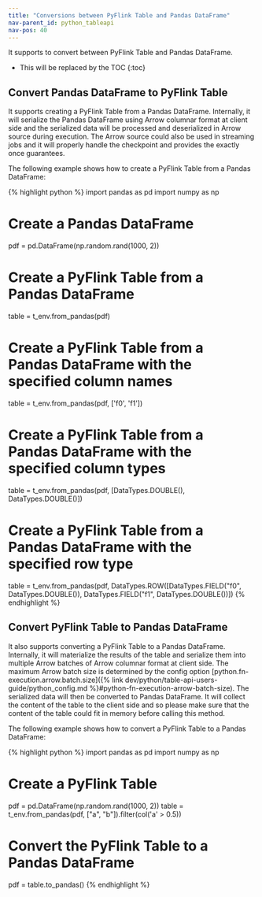 ```yaml
---
title: "Conversions between PyFlink Table and Pandas DataFrame"
nav-parent_id: python_tableapi
nav-pos: 40
---
```

<!--
Licensed to the Apache Software Foundation (ASF) under one
or more contributor license agreements.  See the NOTICE file
distributed with this work for additional information
regarding copyright ownership.  The ASF licenses this file
to you under the Apache License, Version 2.0 (the
"License"); you may not use this file except in compliance
with the License.  You may obtain a copy of the License at

  http://www.apache.org/licenses/LICENSE-2.0

Unless required by applicable law or agreed to in writing,
software distributed under the License is distributed on an
"AS IS" BASIS, WITHOUT WARRANTIES OR CONDITIONS OF ANY
KIND, either express or implied.  See the License for the
specific language governing permissions and limitations
under the License.
-->

It supports to convert between PyFlink Table and Pandas DataFrame.

* This will be replaced by the TOC
{:toc}

## Convert Pandas DataFrame to PyFlink Table

It supports creating a PyFlink Table from a Pandas DataFrame. Internally, it will serialize the Pandas DataFrame
using Arrow columnar format at client side and the serialized data will be processed and deserialized in Arrow source
during execution. The Arrow source could also be used in streaming jobs and it will properly handle the checkpoint
and provides the exactly once guarantees.

The following example shows how to create a PyFlink Table from a Pandas DataFrame:

{% highlight python %}
import pandas as pd
import numpy as np

# Create a Pandas DataFrame
pdf = pd.DataFrame(np.random.rand(1000, 2))

# Create a PyFlink Table from a Pandas DataFrame
table = t_env.from_pandas(pdf)

# Create a PyFlink Table from a Pandas DataFrame with the specified column names
table = t_env.from_pandas(pdf, ['f0', 'f1'])

# Create a PyFlink Table from a Pandas DataFrame with the specified column types
table = t_env.from_pandas(pdf, [DataTypes.DOUBLE(), DataTypes.DOUBLE()])

# Create a PyFlink Table from a Pandas DataFrame with the specified row type
table = t_env.from_pandas(pdf,
                          DataTypes.ROW([DataTypes.FIELD("f0", DataTypes.DOUBLE()),
                                         DataTypes.FIELD("f1", DataTypes.DOUBLE())])
{% endhighlight %}

## Convert PyFlink Table to Pandas DataFrame

It also supports converting a PyFlink Table to a Pandas DataFrame. Internally, it will materialize the results of the 
table and serialize them into multiple Arrow batches of Arrow columnar format at client side. The maximum Arrow batch size
is determined by the config option [python.fn-execution.arrow.batch.size]({% link dev/python/table-api-users-guide/python_config.md %}#python-fn-execution-arrow-batch-size).
The serialized data will then be converted to Pandas DataFrame. It will collect the content of the table to
the client side and so please make sure that the content of the table could fit in memory before calling this method.

The following example shows how to convert a PyFlink Table to a Pandas DataFrame:

{% highlight python %}
import pandas as pd
import numpy as np

# Create a PyFlink Table
pdf = pd.DataFrame(np.random.rand(1000, 2))
table = t_env.from_pandas(pdf, ["a", "b"]).filter(col('a' > 0.5))

# Convert the PyFlink Table to a Pandas DataFrame
pdf = table.to_pandas()
{% endhighlight %}
